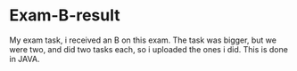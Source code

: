 # Exam-B-result
My exam task, i received an B on this exam.
The task was bigger, but we were two, and did two tasks each, so i uploaded the ones i did. This is done in JAVA. 

